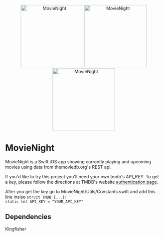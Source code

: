 <p align="center"><img src="https://dovgopol.dev/apps/movienight/images/nowplaying.png" width="200" title="MovieNight">     <img src="https://dovgopol.dev/apps/movienight/images/upcoming.png" width="200" title="MovieNight">     <img src="https://dovgopol.dev/apps/movienight/images/detail.png" width="200" title="MovieNight"></p>

# MovieNight
MovieNight is a Swift iOS app showing currently playing and upcoming movies using data from themoviedb.org's REST api.

If you'd like to try this project you'll need your own tmdb's API_KEY. To get a key, please follow the directions at TMDB's website [authentication page](https://developers.themoviedb.org/3/getting-started/authentication).

After you get the key go to MovieNight/Utils/Constants.swift and add this line insise ``struct TMDB {...}``:<br/>
``
static let API_KEY = "YOUR_API_KEY"
``

## Dependencies
Kingfisher
